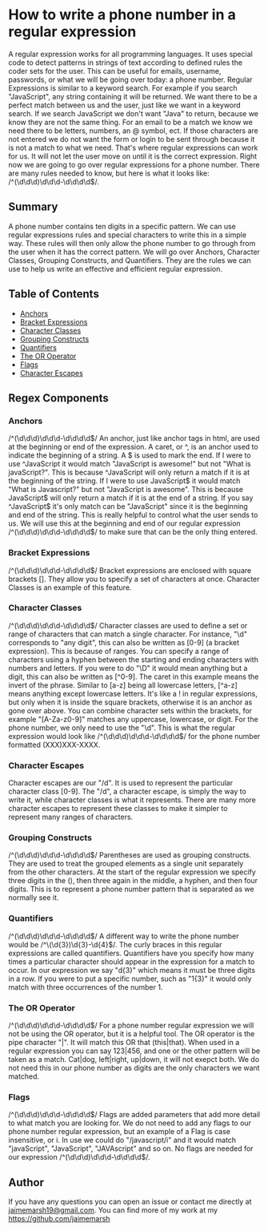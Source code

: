 # How to write a phone number in a regular expression
A regular expression works for all programming languages. It uses special code to detect patterns in strings of text according
to defined rules the coder sets for the user. This can be useful for emails, username, passwords, or what we will be going 
over today: a phone number.
Regular Expressions is similar to a keyword search. For example if you search "JavaScript", any string containing it will 
be returned. We want there to be a perfect match between us and the user, just like we want in a keyword search. If we search
JavaScript we don't want "Java" to return, because we know they are not the same thing. For an email to be a match we know we
need there to be letters, numbers, an @ symbol, ect. If those characters are not entered we do not want the form or login to
be sent through because it is not a match to what we need. That's where regular expressions can work for us. It will not let
the user move on until it is the correct expression. Right now we are going to go over regular expressions for a phone number.
There are many rules needed to know, but here is what it looks like: /^(\d\d\d)\d\d\d-\d\d\d\d$/.

## Summary
A phone number contains ten digits in a specific pattern. We can use regular expressions rules and special characters to write
this in a simple way. These rules will then only allow the phone number to go through from the user when it has the correct
pattern. We will go over Anchors, Character Classes, Grouping Constructs, and Quantifiers. They are the rules we can use to 
help us write an effective and efficient regular expression.

## Table of Contents

- [Anchors](#anchors)
- [Bracket Expressions](#bracket-expressions)
- [Character Classes](#character-classes)
- [Grouping Constructs](#grouping-constructs)
- [Quantifiers](#quantifiers)
- [The OR Operator](#the-or-operator)
- [Flags](#flags)
- [Character Escapes](#character-escapes)


## Regex Components


### Anchors
/^(\d\d\d)\d\d\d-\d\d\d\d$/
An anchor, just like anchor tags in html, are used at the beginning or end of the expression. A caret, or ^, is an anchor used
to indicate the beginning of a string. A $ is used to mark the end. If I were to use ^JavaScript it would match "JavaScript is
awesome!" but not "What is javaScript?". This is because ^JavaScript will only return a match if it is at the beginning of 
the string. If I were to use JavaScript$ it would match "What is Javascript?" but not "JavaScript is awesome". This is 
because JavaScript$ will only return a match if it is at the end of a string. If you say ^JavaScript$ it's only match can be
"JavaScript" since it is the beginning and end of the string. This is really helpful to control what the user sends to us.
We will use this at the beginning and end of our regular expression /^(\d\d\d)\d\d\d-\d\d\d\d$/ to make sure that can be the
only thing entered.


### Bracket Expressions
/^(\d\d\d)\d\d\d-\d\d\d\d$/
Bracket expressions are enclosed with square brackets []. They allow you to specify a set of characters at once. Character 
Classes is an example of this feature.

### Character Classes
/^(\d\d\d)\d\d\d-\d\d\d\d$/
Character classes are used to define a set or range of characters that can match a single character. For instance, "\d" 
corresponds to "any digit", this can also be written as [0-9] (a bracket expression). This is because of ranges. You can 
specify a range of characters using a hyphen between the starting and ending characters with numbers and letters. If you were
to do "\D" it would mean anything but a digit, this can also be written as [^0-9]. The caret in this example means the invert
of the phrase. Similar to [a-z] being all lowercase letters, [^a-z] means anything except lowercase letters. It's like a ! in
regular expressions, but only when it is inside the square brackets, otherwise it is an anchor as gone over above. You can 
combine character sets within the brackets, for example "[A-Za-z0-9]" matches any uppercase, lowercase, or digit. For the 
phone number, we only need to use the "\d".
This is what the regular expression would look like /^(\d\d\d)\d\d\d-\d\d\d\d$/ for the phone number formatted (XXX)XXX-XXXX.


### Character Escapes
Character escapes are our "/d". It is used to represent the particular character class [0-9]. The "/d", a character escape,
is simply the way to write it, while character classes is what it represents. There are many more character escapes to 
represent these classes to make it simpler to represent many ranges of characters.

### Grouping Constructs
/^(\d\d\d)\d\d\d-\d\d\d\d$/
Parentheses are used as grouping constructs. They are used to treat the grouped elements as a single unit separately from the
other characters. At the start of the regular expression we specify three digits in the (), then three again in the middle, a
hyphen, and then four digits. This is to represent a phone number pattern that is separated as we normally see it.

### Quantifiers
/^(\d\d\d)\d\d\d-\d\d\d\d$/
A different way to write the phone number would be /^\(\d{3})\d{3}-\d{4}$/. The curly braces in this regular expressions are
called quantifiers. Quantifiers have you specify how many times a particular character should appear in the expression for a 
match to occur. In our expression we say "d{3}" which means it must be three digits in a row. If you were to put a specific 
number, such as "1{3}" it would only match with three occurrences of the number 1.


### The OR Operator
/^(\d\d\d)\d\d\d-\d\d\d\d$/
For a phone number regular expression we will not be using the OR operator, but it is a helpful tool. The OR operator is the
pipe character "|". It will match this OR that (this|that). When used in a regular expression you can say 123|456, and one or
the other pattern will be taken as a match. Cat|dog, left|right, up|down, it will not exepct both. We do not need this in our
phone number as digits are the only characters we want matched.


### Flags
/^(\d\d\d)\d\d\d-\d\d\d\d$/
Flags are added parameters that add more detail to what match you are looking for. We do not need to add any flags to our 
phone number regular expression, but an example of a Flag is case insensitive, or i. In use we could do "/javascript/i" and 
it would match "javaScript", "JavaScript", "JAVAscript" and so on. No flags are needed for our expression 
/^(\d\d\d)\d\d\d-\d\d\d\d$/.


## Author
If you have any questions you can open an issue or contact me directly at jaimemarsh19@gmail.com. You can find more of my 
work at my https://github.com/jaimemarsh